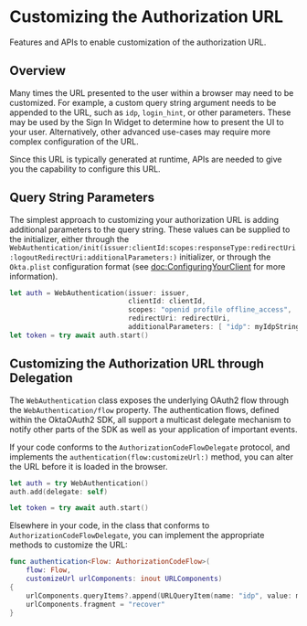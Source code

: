 # Customizing the Authorization URL

Features and APIs to enable customization of the authorization URL.

## Overview

Many times the URL presented to the user within a browser may need to be customized. For example, a custom query string argument needs to be appended to the URL, such as `idp`, `login_hint`, or other parameters. These may be used by the Sign In Widget to determine how to present the UI to your user. Alternatively, other advanced use-cases may require more complex configuration of the URL.

Since this URL is typically generated at runtime, APIs are needed to give you the capability to configure this URL.

## Query String Parameters

The simplest approach to customizing your authorization URL is adding additional parameters to the query string. These values can be supplied to the initializer, either through the ``WebAuthentication/init(issuer:clientId:scopes:responseType:redirectUri:logoutRedirectUri:additionalParameters:)`` initializer, or through the `Okta.plist` configuration format (see <doc:ConfiguringYourClient> for more information).

```swift
let auth = WebAuthentication(issuer: issuer,
                             clientId: clientId,
                             scopes: "openid profile offline_access",
                             redirectUri: redirectUri,
                             additionalParameters: [ "idp": myIdpString ])
let token = try await auth.start()
```

## Customizing the Authorization URL through Delegation

The ``WebAuthentication`` class exposes the underlying OAuth2 flow through the ``WebAuthentication/flow`` property. The authentication flows, defined within the OktaOAuth2 SDK, all support a multicast delegate mechanism to notify other parts of the SDK as well as your application of important events.

If your code conforms to the `AuthorizationCodeFlowDelegate` protocol, and implements the `authentication(flow:customizeUrl:)` method, you can alter the URL before it is loaded in the browser.

```swift
let auth = try WebAuthentication()
auth.add(delegate: self)

let token = try await auth.start()
```

Elsewhere in your code, in the class that conforms to `AuthorizationCodeFlowDelegate`, you can implement the appropriate methods to customize the URL:

```swift
func authentication<Flow: AuthorizationCodeFlow>(
    flow: Flow,
    customizeUrl urlComponents: inout URLComponents)
{
    urlComponents.queryItems?.append(URLQueryItem(name: "idp", value: myIdpString))
    urlComponents.fragment = "recover"
}
```
